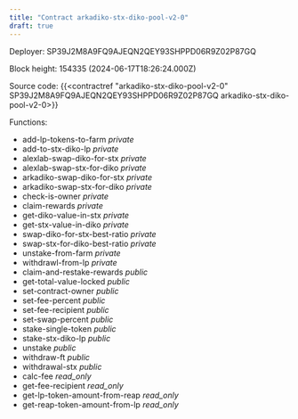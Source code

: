 ```yaml
---
title: "Contract arkadiko-stx-diko-pool-v2-0"
draft: true
---
```

Deployer: SP39J2M8A9FQ9AJEQN2QEY93SHPPD06R9Z02P87GQ


 



Block height: 154335 (2024-06-17T18:26:24.000Z)

Source code: {{<contractref "arkadiko-stx-diko-pool-v2-0" SP39J2M8A9FQ9AJEQN2QEY93SHPPD06R9Z02P87GQ arkadiko-stx-diko-pool-v2-0>}}

Functions:

* add-lp-tokens-to-farm _private_
* add-to-stx-diko-lp _private_
* alexlab-swap-diko-for-stx _private_
* alexlab-swap-stx-for-diko _private_
* arkadiko-swap-diko-for-stx _private_
* arkadiko-swap-stx-for-diko _private_
* check-is-owner _private_
* claim-rewards _private_
* get-diko-value-in-stx _private_
* get-stx-value-in-diko _private_
* swap-diko-for-stx-best-ratio _private_
* swap-stx-for-diko-best-ratio _private_
* unstake-from-farm _private_
* withdrawl-from-lp _private_
* claim-and-restake-rewards _public_
* get-total-value-locked _public_
* set-contract-owner _public_
* set-fee-percent _public_
* set-fee-recipient _public_
* set-swap-percent _public_
* stake-single-token _public_
* stake-stx-diko-lp _public_
* unstake _public_
* withdraw-ft _public_
* withdrawal-stx _public_
* calc-fee _read_only_
* get-fee-recipient _read_only_
* get-lp-token-amount-from-reap _read_only_
* get-reap-token-amount-from-lp _read_only_
